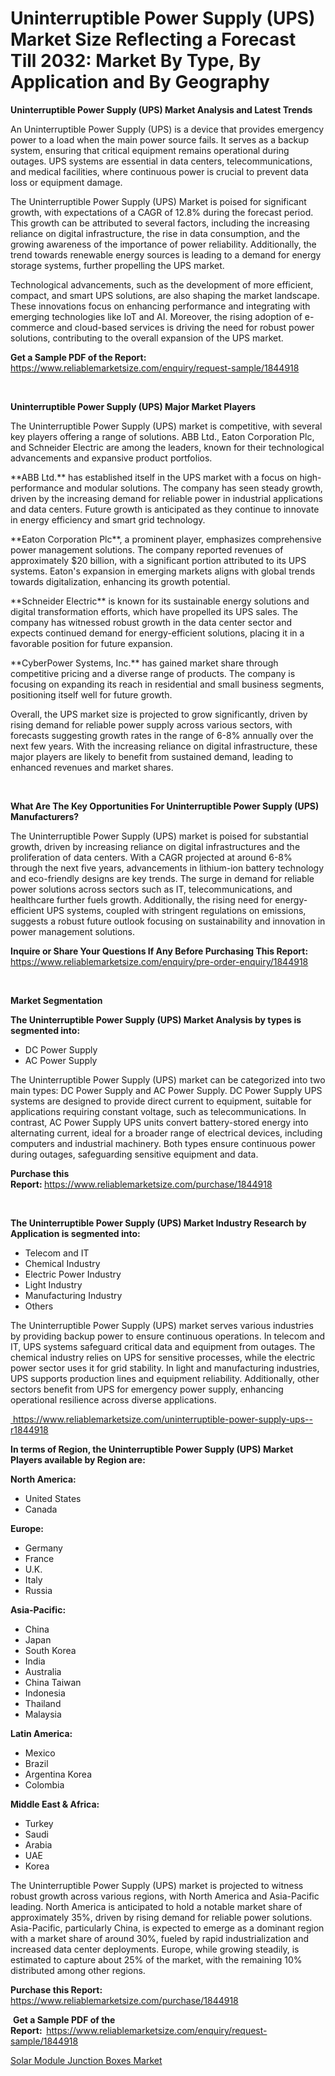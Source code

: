 <p><h1>Uninterruptible Power Supply (UPS) Market Size Reflecting a Forecast Till 2032: Market By Type, By Application and By Geography</h1></p><p><strong>Uninterruptible Power Supply (UPS) Market Analysis and Latest Trends</strong></p>
<p><p>An Uninterruptible Power Supply (UPS) is a device that provides emergency power to a load when the main power source fails. It serves as a backup system, ensuring that critical equipment remains operational during outages. UPS systems are essential in data centers, telecommunications, and medical facilities, where continuous power is crucial to prevent data loss or equipment damage.</p><p>The Uninterruptible Power Supply (UPS) Market is poised for significant growth, with expectations of a CAGR of 12.8% during the forecast period. This growth can be attributed to several factors, including the increasing reliance on digital infrastructure, the rise in data consumption, and the growing awareness of the importance of power reliability. Additionally, the trend towards renewable energy sources is leading to a demand for energy storage systems, further propelling the UPS market. </p><p>Technological advancements, such as the development of more efficient, compact, and smart UPS solutions, are also shaping the market landscape. These innovations focus on enhancing performance and integrating with emerging technologies like IoT and AI. Moreover, the rising adoption of e-commerce and cloud-based services is driving the need for robust power solutions, contributing to the overall expansion of the UPS market.</p></p>
<p><strong>Get a Sample PDF of the Report:&nbsp;</strong> <a href="https://www.reliablemarketsize.com/enquiry/request-sample/1844918?utm_campaign=2445&utm_medium=2&utm_source=Github&utm_content=ia&utm_term=07042025&utm_id=uninterruptible-power-supply-ups">https://www.reliablemarketsize.com/enquiry/request-sample/1844918</a></p>
<p>&nbsp;</p>
<p><strong>Uninterruptible Power Supply (UPS) Major Market Players</strong></p>
<p><p>The Uninterruptible Power Supply (UPS) market is competitive, with several key players offering a range of solutions. ABB Ltd., Eaton Corporation Plc, and Schneider Electric are among the leaders, known for their technological advancements and expansive product portfolios. </p><p>**ABB Ltd.** has established itself in the UPS market with a focus on high-performance and modular solutions. The company has seen steady growth, driven by the increasing demand for reliable power in industrial applications and data centers. Future growth is anticipated as they continue to innovate in energy efficiency and smart grid technology.</p><p>**Eaton Corporation Plc**, a prominent player, emphasizes comprehensive power management solutions. The company reported revenues of approximately $20 billion, with a significant portion attributed to its UPS systems. Eaton's expansion in emerging markets aligns with global trends towards digitalization, enhancing its growth potential.</p><p>**Schneider Electric** is known for its sustainable energy solutions and digital transformation efforts, which have propelled its UPS sales. The company has witnessed robust growth in the data center sector and expects continued demand for energy-efficient solutions, placing it in a favorable position for future expansion.</p><p>**CyberPower Systems, Inc.** has gained market share through competitive pricing and a diverse range of products. The company is focusing on expanding its reach in residential and small business segments, positioning itself well for future growth.</p><p>Overall, the UPS market size is projected to grow significantly, driven by rising demand for reliable power supply across various sectors, with forecasts suggesting growth rates in the range of 6-8% annually over the next few years. With the increasing reliance on digital infrastructure, these major players are likely to benefit from sustained demand, leading to enhanced revenues and market shares.</p></p>
<p>&nbsp;</p>
<p><strong>What Are The Key Opportunities For Uninterruptible Power Supply (UPS) Manufacturers?</strong></p>
<p><p>The Uninterruptible Power Supply (UPS) market is poised for substantial growth, driven by increasing reliance on digital infrastructures and the proliferation of data centers. With a CAGR projected at around 6-8% through the next five years, advancements in lithium-ion battery technology and eco-friendly designs are key trends. The surge in demand for reliable power solutions across sectors such as IT, telecommunications, and healthcare further fuels growth. Additionally, the rising need for energy-efficient UPS systems, coupled with stringent regulations on emissions, suggests a robust future outlook focusing on sustainability and innovation in power management solutions.</p></p>
<p><strong>Inquire or Share Your Questions If Any Before Purchasing This Report:</strong> <a href="https://www.reliablemarketsize.com/enquiry/pre-order-enquiry/1844918?utm_campaign=2445&utm_medium=2&utm_source=Github&utm_content=ia&utm_term=07042025&utm_id=uninterruptible-power-supply-ups">https://www.reliablemarketsize.com/enquiry/pre-order-enquiry/1844918</a></p>
<p>&nbsp;</p>
<p><strong>Market Segmentation</strong></p>
<p><strong>The Uninterruptible Power Supply (UPS) Market Analysis by types is segmented into:</strong></p>
<p><ul><li>DC Power Supply</li><li>AC Power Supply</li></ul></p>
<p><p>The Uninterruptible Power Supply (UPS) market can be categorized into two main types: DC Power Supply and AC Power Supply. DC Power Supply UPS systems are designed to provide direct current to equipment, suitable for applications requiring constant voltage, such as telecommunications. In contrast, AC Power Supply UPS units convert battery-stored energy into alternating current, ideal for a broader range of electrical devices, including computers and industrial machinery. Both types ensure continuous power during outages, safeguarding sensitive equipment and data.</p></p>
<p><strong>Purchase this Report:&nbsp;</strong><a href="https://www.reliablemarketsize.com/purchase/1844918?utm_campaign=2445&utm_medium=2&utm_source=Github&utm_content=ia&utm_term=07042025&utm_id=uninterruptible-power-supply-ups">https://www.reliablemarketsize.com/purchase/1844918</a></p>
<p>&nbsp;</p>
<p><strong>The Uninterruptible Power Supply (UPS) Market Industry Research by Application is segmented into:</strong></p>
<p><ul><li>Telecom and IT</li><li>Chemical Industry</li><li>Electric Power Industry</li><li>Light Industry</li><li>Manufacturing Industry</li><li>Others</li></ul></p>
<p><p>The Uninterruptible Power Supply (UPS) market serves various industries by providing backup power to ensure continuous operations. In telecom and IT, UPS systems safeguard critical data and equipment from outages. The chemical industry relies on UPS for sensitive processes, while the electric power sector uses it for grid stability. In light and manufacturing industries, UPS supports production lines and equipment reliability. Additionally, other sectors benefit from UPS for emergency power supply, enhancing operational resilience across diverse applications.</p></p>
<p><a href="https://www.reliablemarketsize.com/uninterruptible-power-supply-ups--r1844918?utm_campaign=2445&utm_medium=2&utm_source=Github&utm_content=ia&utm_term=07042025&utm_id=uninterruptible-power-supply-ups">&nbsp;https://www.reliablemarketsize.com/uninterruptible-power-supply-ups--r1844918</a></p>
<p><strong>In terms of Region, the Uninterruptible Power Supply (UPS) Market Players available by Region are:</strong></p>
<p>
    <p> <strong> North America: </strong>
        <ul>
            <li>United States</li>
            <li>Canada</li>
        </ul>
        </p> 
    <p> <strong> Europe: </strong>
        <ul>
            <li>Germany</li>
            <li>France</li>
            <li>U.K.</li>
            <li>Italy</li>
            <li>Russia</li>
        </ul>
        </p> 
    <p> <strong> Asia-Pacific: </strong>
        <ul>
            <li>China</li>
            <li>Japan</li>
            <li>South Korea</li>
            <li>India</li>
            <li>Australia</li>
            <li>China Taiwan</li>
            <li>Indonesia</li>
            <li>Thailand</li>
            <li>Malaysia</li>
        </ul>
        </p> 
    <p> <strong> Latin America: </strong>
        <ul>
            <li>Mexico</li>
            <li>Brazil</li>
            <li>Argentina Korea</li>
            <li>Colombia</li>
        </ul>
        </p> 
    <p> <strong> Middle East & Africa: </strong>
        <ul>
            <li>Turkey</li>
            <li>Saudi</li>
            <li>Arabia</li>
            <li>UAE</li>
            <li>Korea</li>
        </ul>
    </p>
    </p>
<p><p>The Uninterruptible Power Supply (UPS) market is projected to witness robust growth across various regions, with North America and Asia-Pacific leading. North America is anticipated to hold a notable market share of approximately 35%, driven by rising demand for reliable power solutions. Asia-Pacific, particularly China, is expected to emerge as a dominant region with a market share of around 30%, fueled by rapid industrialization and increased data center deployments. Europe, while growing steadily, is estimated to capture about 25% of the market, with the remaining 10% distributed among other regions.</p></p>
<p><strong>Purchase this Report: </strong><a href="https://www.reliablemarketsize.com/purchase/1844918?utm_campaign=2445&utm_medium=2&utm_source=Github&utm_content=ia&utm_term=07042025&utm_id=uninterruptible-power-supply-ups">https://www.reliablemarketsize.com/purchase/1844918</a></p>
<p>&nbsp;<strong>Get a Sample PDF of the Report:&nbsp;&nbsp;</strong><a href="https://www.reliablemarketsize.com/enquiry/request-sample/1844918?utm_campaign=2445&utm_medium=2&utm_source=Github&utm_content=ia&utm_term=07042025&utm_id=uninterruptible-power-supply-ups">https://www.reliablemarketsize.com/enquiry/request-sample/1844918</a></p>
<p><strong></strong></p>
<p><p><a href="https://github.com/leopardmicheal7019/Market-Research-Report-List-1/blob/main/solar-module-junction-boxes-market.md?utm_campaign=2445&utm_medium=2&utm_source=Github&utm_content=ia&utm_term=07042025&utm_id=uninterruptible-power-supply-ups">Solar Module Junction Boxes Market</a></p></p>